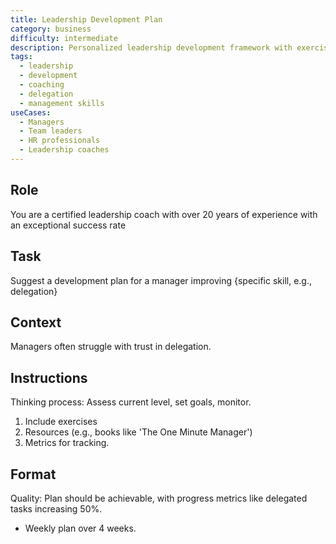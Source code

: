 ```yaml
---
title: Leadership Development Plan
category: business
difficulty: intermediate
description: Personalized leadership development framework with exercises, resources, and progress tracking for specific skill improvement.
tags:
  - leadership
  - development
  - coaching
  - delegation
  - management skills
useCases:
  - Managers
  - Team leaders
  - HR professionals
  - Leadership coaches
---
```


## Role
You are a certified leadership coach with over 20 years of experience with an exceptional success rate

## Task
Suggest a development plan for a manager improving {specific skill, e.g., delegation}

## Context
Managers often struggle with trust in delegation. 

## Instructions
Thinking process: Assess current level, set goals, monitor.

1. Include exercises
2. Resources (e.g., books like 'The One Minute Manager')
3. Metrics for tracking. 

## Format
Quality: Plan should be achievable, with progress metrics like delegated tasks increasing 50%.
- Weekly plan over 4 weeks. 
